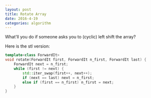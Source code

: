 ```yaml
---
layout: post
title: Rotate Array
date: 2016-4-19
categories: algorithm
---
```

What'll you do if someone asks you to (cyclic) left shift the array?

Here is the stl version:

```c++
template<class ForwardIt>
void rotate(ForwardIt first, ForwardIt n_first, ForwardIt last) {
	ForwardIt next = n_first;
	while (first != next) {
		std::iter_swap(first++, next++);
		if (next == last) next = n_first;
		else if (first == n_first) n_first = next;
	}
}
```



